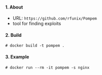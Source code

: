 #### 1. About

- URL: `https://github.com/rfunix/Pompem`
- tool for finding exploits


#### 2. Build
```
# docker build -t pompem .
```


#### 3. Example
```
# docker run --rm -it pompem -s nginx
```
